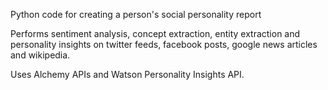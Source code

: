 Python code for creating a person's social personality report

Performs sentiment analysis, concept extraction, entity extraction and personality insights on twitter feeds, facebook posts, google news articles and wikipedia.

Uses Alchemy APIs and Watson Personality Insights API.
